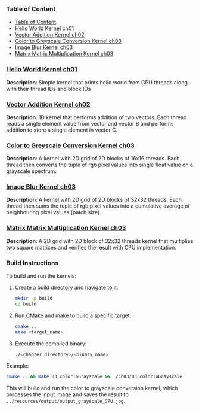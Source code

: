 ### Table of Content

- [Table of Content](#table-of-content)
- [Hello World Kernel ch01](#hello-world-kernel-ch01)
- [Vector Addition Kernel ch02](#vector-addition-kernel-ch02)
- [Color to Greyscale Conversion Kernel ch03](#color-to-greyscale-conversion-kernel-ch03)
- [Image Blur Kernel ch03](#image-blur-kernel-ch03)
- [Matrix Matrix Multiplication Kernel ch03](#matrix-matrix-multiplication-kernel-ch03)

### <a name="hello-world-kernel-ch01"></a>[Hello World Kernel ch01](./ch01/01_helloWorld.cpp)
**Description**: Simple kernel that prints hello world from GPU threads along with their thread IDs and block IDs

### <a name="vector-addition-kernel-ch02"></a>[Vector Addition Kernel ch02](./ch02/02_vecAdd.cpp)
**Description**: 1D kernel that performs addition of two vectors. Each thread reads a single element value from vector and vector B and performs addition to store a single element in vector C.

### <a name="color-to-greyscale-conversion-kernel-ch03"></a>[Color to Greyscale Conversion Kernel ch03](./ch03/03_colorToGrayscale.cpp)
**Description**: A kernel with 2D grid of 2D blocks of 16x16 threads. Each thread then converts the tuple of rgb pixel values into single float value on a grayscale spectrum.

### <a name="image-blur-kernel-ch03"></a>[Image Blur Kernel ch03](./ch03/03_imageBlur.cpp)
**Description**: A kernel with 2D grid of 2D blocks of 32x32 threads. Each thread then sums the tuple of rgb pixel values into a cumulative average of neighbouring pixel values (patch size).

### <a name="square-matrix-multiplication-ch03"></a>[Matrix Matrix Multiplication Kernel ch03](./ch03/03_matrixMultiplication.cpp)
**Description**: A 2D grid with 2D block of 32x32 threads kernel that multiplies two square matrices and verifies the result with CPU implementation.

### Build Instructions

To build and run the kernels:

1. Create a build directory and navigate to it:
    ```bash
    mkdir -p build
    cd build
    ```

2. Run CMake and make to build a specific target:
    ```bash
    cmake ..
    make <target_name>
    ```

3. Execute the compiled binary:
    ```bash
    ./<chapter_directory>/<binary_name>
    ```

Example:
```bash
cmake .. && make 03_colorToGrayscale && ./ch03/03_colorToGrayscale
```

This will build and run the color to grayscale conversion kernel, which processes the input image and saves the result to `../resources/output/output_grayscale_GPU.jpg`.
